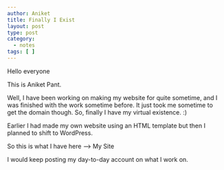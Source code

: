 ```yaml
---
author: Aniket
title: Finally I Exist
layout: post
type: post
category:
  - notes
tags: [ ]
---
```

Hello everyone

This is Aniket Pant.

Well, I have been working on making my website for quite sometime, and I was finished with the work sometime before. It just took me sometime to get the domain though. So, finally I have my virtual existence. :)

Earlier I had made my own website using an HTML template but then I planned to shift to WordPress.

So this is what I have here –> My Site

I would keep posting my day-to-day account on what I work on.
